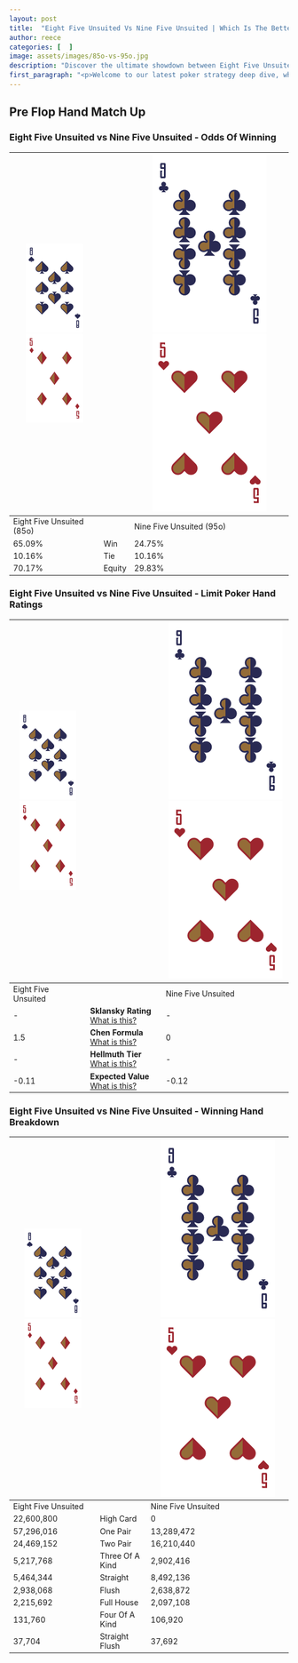 ```yaml
---
layout: post
title:  "Eight Five Unsuited Vs Nine Five Unsuited | Which Is The Better Hand In Poker? A Complete Guide"
author: reece
categories: [  ]
image: assets/images/85o-vs-95o.jpg
description: "Discover the ultimate showdown between Eight Five Unsuited and Nine Five Unsuited in poker! Uncover the odds, strategies, and scenarios where one hand triumphs over the other. Get ready to up your poker game with this thrilling analysis."
first_paragraph: "<p>Welcome to our latest poker strategy deep dive, where we're pitting two distinct hands against each other in a high-stakes showdown: Eight Five Unsuited vs Nine Five Unsuited.</p><p>In the dynamic world of poker, every decision counts, and knowing which hand holds the upper hand is key to your success at the table.</p><p>In this article, we'll dissect these two hands, explore the scenarios where one dominates the other, and equip you with the knowledge to make strategic choices that can tip the odds in your favor.</p><p>Get ready to unravel the intriguing dynamics of these poker hands and elevate your game to new heights.</p>"
---
```




[comment]: # (sp0)

## Pre Flop Hand Match Up

<div class="table hand-ratings" markdown="1"> 



### Eight Five Unsuited vs Nine Five Unsuited - Odds Of Winning


    
| ![image info](assets/images/hand1/8.png) ![image info](assets/images/hand1/5o.png) |  | ![image info](assets/images/hand2/9.png) ![image info](assets/images/hand2/5o.png) |
| -------- | -------- | -------- |
| Eight Five Unsuited (85o) |  | Nine Five Unsuited (95o) |
| 65.09% | Win | 24.75% |
| 10.16% | Tie | 10.16% |
| 70.17% | Equity | 29.83% |




[comment]: # (sp1)



### Eight Five Unsuited vs Nine Five Unsuited - Limit Poker Hand Ratings


    
| ![image info](assets/images/hand1/8.png) ![image info](assets/images/hand1/5o.png) |  | ![image info](assets/images/hand2/9.png) ![image info](assets/images/hand2/5o.png) |
| -------- | -------- | -------- |
| Eight Five Unsuited |  | Nine Five Unsuited |
| - | **Sklansky Rating** [What is this?](/sklansky-rating-explained) | - |
| 1.5 | **Chen Formula** [What is this?](/chen-formula-explained) | 0 |
| - | **Hellmuth Tier** [What is this?](/Hellmuth-tier-explained) | - |
| -0.11 | **Expected Value** [What is this?](/expected-value-explained) | -0.12 |




[comment]: # (sp2)



### Eight Five Unsuited vs Nine Five Unsuited - Winning Hand Breakdown


    
| ![image info](assets/images/hand1/8.png) ![image info](assets/images/hand1/5o.png) |  | ![image info](assets/images/hand2/9.png) ![image info](assets/images/hand2/5o.png) |
| -------- | -------- | -------- |
| Eight Five Unsuited |  | Nine Five Unsuited |
| 22,600,800 | High Card | 0 |
| 57,296,016 | One Pair | 13,289,472 |
| 24,469,152 | Two Pair | 16,210,440 |
| 5,217,768 | Three Of A Kind | 2,902,416 |
| 5,464,344 | Straight | 8,492,136 |
| 2,938,068 | Flush | 2,638,872 |
| 2,215,692 | Full House | 2,097,108 |
| 131,760 | Four Of A Kind | 106,920 |
| 37,704 | Straight Flush | 37,692 |




[comment]: # (sp3)



</div>

[comment]: # (sp4)



[comment]: # (sp5)

